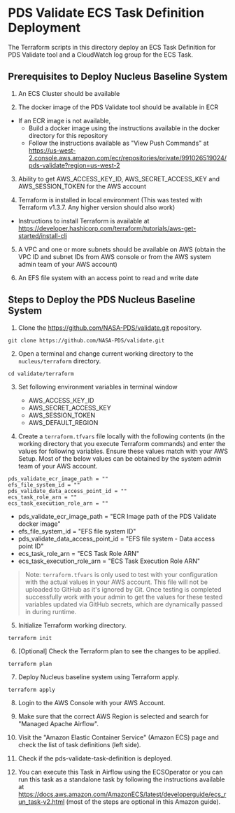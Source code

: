 # PDS Validate ECS Task Definition Deployment

The Terraform scripts in this directory deploy an ECS Task Definition for PDS Validate tool and a CloudWatch 
log group for the ECS Task.


## Prerequisites to Deploy Nucleus Baseline System

1. An ECS Cluster should be available

2. The docker image of the PDS Validate tool should be available in ECR 
 - If an ECR image is not available, 
   - Build a docker image using the instructions available in the docker directory for this repository
   - Follow the instructions available as "View Push Commands" at https://us-west-2.console.aws.amazon.com/ecr/repositories/private/991026519024/pds-validate?region=us-west-2 

3. Ability to get AWS_ACCESS_KEY_ID, AWS_SECRET_ACCESS_KEY and AWS_SESSION_TOKEN for the AWS account

4. Terraform is installed in local environment (This was tested with Terraform v1.3.7. Any higher version should also work)
- Instructions to install Terraform is available at https://developer.hashicorp.com/terraform/tutorials/aws-get-started/install-cli

5. A VPC and one or more subnets should be available on AWS (obtain the VPC ID and subnet IDs from AWS console or from the AWS
   system admin team of your AWS account)

6. An EFS file system with an access point to read and write date


## Steps to Deploy the PDS Nucleus Baseline System

1. Clone the https://github.com/NASA-PDS/validate.git repository.

```shell
git clone https://github.com/NASA-PDS/validate.git
```

2. Open a terminal and change current working directory to the `nucleus/terraform` directory.

```shell
cd validate/terraform
```

3. Set following environment variables in terminal window
    - AWS_ACCESS_KEY_ID
    - AWS_SECRET_ACCESS_KEY
    - AWS_SESSION_TOKEN
    - AWS_DEFAULT_REGION

4. Create a `terraform.tfvars` file locally with the following contents (in the working directory that you 
execute Terraform commands) and enter the values for following variables. Ensure these values match 
with your AWS Setup. Most of the below values can be obtained by the system admin team of your AWS account.

```shell
pds_validate_ecr_image_path = ""
efs_file_system_id = ""
pds_validate_data_access_point_id = ""
ecs_task_role_arn = ""
ecs_task_execution_role_arn = ""
```

   - pds_validate_ecr_image_path = "ECR Image path of the PDS Validate docker image"
   - efs_file_system_id = "EFS file system ID"
   - pds_validate_data_access_point_id = "EFS file system - Data access point ID"
   - ecs_task_role_arn = "ECS Task Role ARN"
   - ecs_task_execution_role_arn = "ECS Task Execution Role ARN"

> Note: `terraform.tfvars` is only used to test with your configuration with the actual values in your AWS account. This file will not be uploaded to GitHub as it's ignored by Git. Once testing is completed successfully work with your admin to get the values for these tested variables updated via GitHub secrets, which are dynamically passed in during runtime.

5. Initialize Terraform working directory.

```shell
terraform init
```

6. [Optional] Check the Terraform plan to see the changes to be applied.

```shell
terraform plan
```

7. Deploy Nucleus baseline system using Terraform apply.

```shell
terraform apply
```

8. Login to the AWS Console with your AWS Account.

9. Make sure that the correct AWS Region is selected and search for "Managed Apache Airflow".

10. Visit the "Amazon Elastic Container Service" (Amazon ECS) page and check the list of task definitions (left side).

11. Check if the pds-validate-task-definition is deployed.

12. You can execute this Task in Airflow using the ECSOperator or you can run this task as a standalone task 
by following the instructions available at https://docs.aws.amazon.com/AmazonECS/latest/developerguide/ecs_run_task-v2.html (most of the steps are optional in this Amazon guide).
